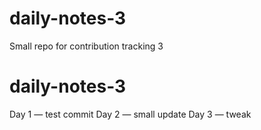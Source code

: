 # daily-notes-3
Small repo for contribution tracking 3
# daily-notes-3
Day 1 — test commit
Day 2 — small update
Day 3 — tweak

